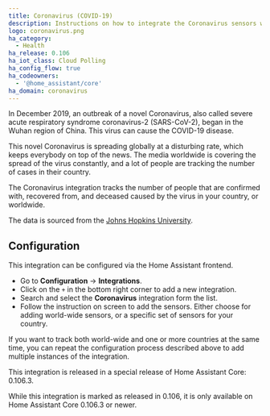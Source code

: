 ```yaml
---
title: Coronavirus (COVID-19)
description: Instructions on how to integrate the Coronavirus sensors within Home Assistant.
logo: coronavirus.png
ha_category:
  - Health
ha_release: 0.106
ha_iot_class: Cloud Polling
ha_config_flow: true
ha_codeowners:
  - '@home_assistant/core'
ha_domain: coronavirus
---
```


In December 2019, an outbreak of a novel Coronavirus, also called severe acute
respiratory syndrome coronavirus-2 (SARS-CoV-2), began in the Wuhan region of
China. This virus can cause the COVID-19 disease.

This novel Coronavirus is spreading globally at a disturbing rate, which keeps
everybody on top of the news. The media worldwide is covering the spread of
the virus constantly, and a lot of people are tracking the number of cases
in their country.

The Coronavirus integration tracks the number of people that are confirmed with,
recovered from, and deceased caused by the virus in your country, or worldwide.

The data is sourced from the [Johns Hopkins University](https://www.arcgis.com/apps/opsdashboard/index.html#/bda7594740fd40299423467b48e9ecf6).

## Configuration

This integration can be configured via the Home Assistant frontend.

- Go to **Configuration** -> **Integrations**.
- Click on the `+` in the bottom right corner to add a new integration.
- Search and select the **Coronavirus** integration form the list.
- Follow the instruction on screen to add the sensors. Either choose for adding
  world-wide sensors, or a specific set of sensors for your country.

If you want to track both world-wide and one or more countries at the same time,
you can repeat the configuration process described above to add multiple
instances of the integration.

<div class='note'>
This integration is released in a special release of Home Assistant Core:
0.106.3.

While this integration is marked as released in 0.106, it is only available
on Home Assistant Core 0.106.3 or newer.
</div>
